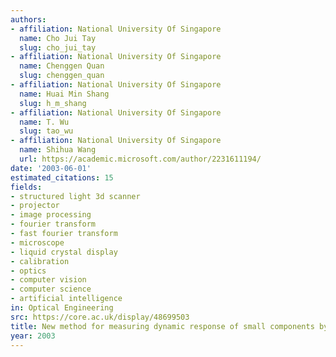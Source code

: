 ```yaml
---
authors:
- affiliation: National University Of Singapore
  name: Cho Jui Tay
  slug: cho_jui_tay
- affiliation: National University Of Singapore
  name: Chenggen Quan
  slug: chenggen_quan
- affiliation: National University Of Singapore
  name: Huai Min Shang
  slug: h_m_shang
- affiliation: National University Of Singapore
  name: T. Wu
  slug: tao_wu
- affiliation: National University Of Singapore
  name: Shihua Wang
  url: https://academic.microsoft.com/author/2231611194/
date: '2003-06-01'
estimated_citations: 15
fields:
- structured light 3d scanner
- projector
- image processing
- fourier transform
- fast fourier transform
- microscope
- liquid crystal display
- calibration
- optics
- computer vision
- computer science
- artificial intelligence
in: Optical Engineering
src: https://core.ac.uk/display/48699503
title: New method for measuring dynamic response of small components by fringe projection
year: 2003
---
```

